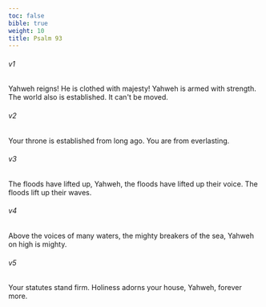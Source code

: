 ```yaml
---
toc: false
bible: true
weight: 10
title: Psalm 93
---
```




###### v1 
Yahweh reigns! He is clothed with majesty! Yahweh is armed with strength. The world also is established. It can't be moved. 

###### v2 
Your throne is established from long ago. You are from everlasting. 

###### v3 
The floods have lifted up, Yahweh, the floods have lifted up their voice. The floods lift up their waves. 

###### v4 
Above the voices of many waters, the mighty breakers of the sea, Yahweh on high is mighty. 

###### v5 
Your statutes stand firm. Holiness adorns your house, Yahweh, forever more.
